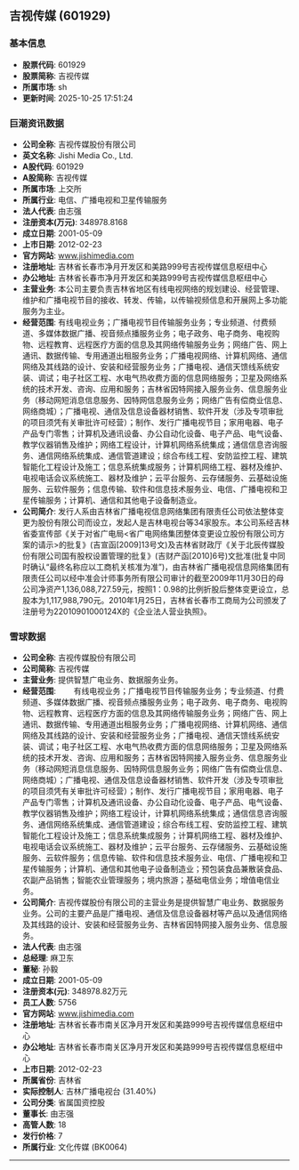 ## 吉视传媒 (601929)

### 基本信息

- **股票代码**: 601929
- **股票简称**: 吉视传媒
- **所属市场**: sh
- **更新时间**: 2025-10-25 17:51:24

### 巨潮资讯数据

- **公司全称**: 吉视传媒股份有限公司
- **英文名称**: Jishi Media Co., Ltd.
- **A股代码**: 601929
- **A股简称**: 吉视传媒
- **所属市场**: 上交所
- **所属行业**: 电信、广播电视和卫星传输服务
- **法人代表**: 由志强
- **注册资本(万元)**: 348978.8168
- **成立日期**: 2001-05-09
- **上市日期**: 2012-02-23
- **官方网站**: www.jishimedia.com
- **注册地址**: 吉林省长春市净月开发区和美路999号吉视传媒信息枢纽中心
- **办公地址**: 吉林省长春市净月开发区和美路999号吉视传媒信息枢纽中心
- **主营业务**: 本公司主要负责吉林省地区有线电视网络的规划建设、经营管理、维护和广播电视节目的接收、转发、传输，以传输视频信息和开展网上多功能服务为主业。
- **经营范围**: 有线电视业务；广播电视节目传输服务业务；专业频道、付费频道、多媒体数据广播、视音频点播服务业务；电子政务、电子商务、电视购物、远程教育、远程医疗方面的信息及其网络传输服务业务；网络广告、网上通讯、数据传输、专用通道出租服务业务；广播电视网络、计算机网络、通信网络及其线路的设计、安装和经营服务业务；广播电视、通信天馈线系统安装、调试；电子社区工程、水电气热收费方面的信息网络服务；卫星及网络系统的技术开发、咨询、应用和服务；吉林省因特网接入服务业务、信息服务业务（移动网短消息信息服务、因特网信息服务业务；网络广告有偿商业信息、网络商城）；广播电视、通信及信息设备器材销售、软件开发（涉及专项审批的项目须凭有关审批许可经营）；制作、发行广播电视节目；家用电器、电子产品专门零售；计算机及通讯设备、办公自动化设备、电子产品、电气设备、教学仪器销售及维护；网络工程设计，计算机网络系统集成；通信信息咨询服务、通信网络系统集成、通信管道建设；综合布线工程、安防监控工程、建筑智能化工程设计及施工；信息系统集成服务；计算机网络工程、器材及维护、电视电话会议系统施工、器材及维护；云平台服务、云存储服务、云基础设施服务、云软件服务；信息传输、软件和信息技术服务业、电信、广播电视和卫星传输服务；计算机、通信和其他电子设备制造业。
- **公司简介**: 发行人系由吉林省广播电视信息网络集团有限责任公司依法整体变更为股份有限公司而设立，发起人是吉林电视台等34家股东。本公司系经吉林省委宣传部《关于对省广电局<省广电网络集团整体变更设立股份有限公司方案的请示>的批复》(吉宣函[2009]13号文)及吉林省财政厅《关于北辰传媒股份有限公司国有股权设置管理的批复》(吉财产函[2010]6号)文批准(批复中同时确认“最终名称应以工商机关核准为准”)，由吉林省广播电视信息网络集团有限责任公司以经中准会计师事务所有限公司审计的截至2009年11月30日的母公司净资产1,136,088,727.59元，按照1：0.98的比例折股后整体变更设立，总股本为1,117,988,790元。2010年1月25日，吉林省长春市工商局为公司颁发了注册号为22010901000124X的《企业法人营业执照》。

### 雪球数据

- **公司全称**: 吉视传媒股份有限公司
- **公司简称**: 吉视传媒
- **主营业务**: 提供智慧广电业务、数据服务业务。
- **经营范围**: 　　有线电视业务；广播电视节目传输服务业务；专业频道、付费频道、多媒体数据广播、视音频点播服务业务；电子政务、电子商务、电视购物、远程教育、远程医疗方面的信息及其网络传输服务业务；网络广告、网上通讯、数据传输、专用通道出租服务业务；广播电视网络、计算机网络、通信网络及其线路的设计、安装和经营服务业务；广播电视、通信天馈线系统安装、调试；电子社区工程、水电气热收费方面的信息网络服务；卫星及网络系统的技术开发、咨询、应用和服务；吉林省因特网接入服务业务、信息服务业务（移动网短消息信息服务、因特网信息服务业务；网络广告有偿商业信息、网络商城）；广播电视、通信及信息设备器材销售、软件开发（涉及专项审批的项目须凭有关审批许可经营）；制作、发行广播电视节目；家用电器、电子产品专门零售；计算机及通讯设备、办公自动化设备、电子产品、电气设备、教学仪器销售及维护；网络工程设计，计算机网络系统集成；通信信息咨询服务、通信网络系统集成、通信管道建设；综合布线工程、安防监控工程、建筑智能化工程设计及施工；信息系统集成服务；计算机网络工程、器材及维护、电视电话会议系统施工、器材及维护；云平台服务、云存储服务、云基础设施服务、云软件服务；信息传输、软件和信息技术服务业、电信、广播电视和卫星传输服务；计算机、通信和其他电子设备制造业；预包装食品兼散装食品、农副产品销售；智能农业管理服务；境内旅游；基础电信业务；增值电信业务。
- **公司简介**: 吉视传媒股份有限公司的主营业务是提供智慧广电业务、数据服务业务。公司的主要产品是广播电视、通信及信息设备器材等产品以及通信网络及其线路的设计、安装和经营服务业务、吉林省因特网接入服务业务、信息服务。
- **法人代表**: 由志强
- **总经理**: 麻卫东
- **董秘**: 孙毅
- **成立日期**: 2001-05-09
- **注册资本(元)**: 348978.82万元
- **员工人数**: 5756
- **官方网站**: www.jishimedia.com
- **注册地址**: 吉林省长春市南关区净月开发区和美路999号吉视传媒信息枢纽中心
- **办公地址**: 吉林省长春市南关区净月开发区和美路999号吉视传媒信息枢纽中心
- **上市日期**: 2012-02-23
- **所属省份**: 吉林省
- **实际控制人**: 吉林广播电视台 (31.40%)
- **公司分类**: 省属国资控股
- **董事长**: 由志强
- **高管人数**: 18
- **发行价格**: 7
- **所属行业**: 文化传媒 (BK0064)

---